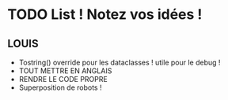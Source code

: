 # TODO List ! Notez vos idées !

## LOUIS
- Tostring() override pour les dataclasses ! utile pour le debug !
- TOUT METTRE EN ANGLAIS
- RENDRE LE CODE PROPRE
- Superposition de robots !